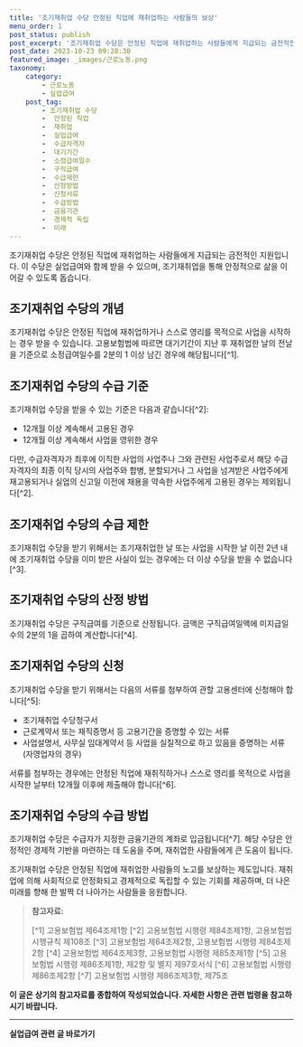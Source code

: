 ```yaml
---
title: '조기재취업 수당 안정된 직업에 재취업하는 사람들의 보상'
menu_order: 1
post_status: publish
post_excerpt: '조기재취업 수당은 안정된 직업에 재취업하는 사람들에게 지급되는 금전적인 지원입니다. 이 수당은 실업급여와 함께 받을 수 있으며, 조기재취업을 통해 안정적으로 삶을 이어갈 수 있도록 돕습니다.'
post_date: 2023-10-23 09:28:30
featured_image: _images/근로노동.png
taxonomy:
    category:
        - 근로노동
        - 실업급여
    post_tag:
        - 조기재취업 수당
        -  안정된 직업
        -  재취업
        -  실업급여
        -  수급자격자
        -  대기기간
        -  소정급여일수
        -  구직급여
        -  수급제한
        -  산정방법
        -  신청서류
        -  수급방법
        -  금융기관
        -  경제적 독립
        -  미래
---
```




조기재취업 수당은 안정된 직업에 재취업하는 사람들에게 지급되는 금전적인 지원입니다. 이 수당은 실업급여와 함께 받을 수 있으며, 조기재취업을 통해 안정적으로 삶을 이어갈 수 있도록 돕습니다.

## 조기재취업 수당의 개념

조기재취업 수당은 안정된 직업에 재취업하거나 스스로 영리를 목적으로 사업을 시작하는 경우 받을 수 있습니다. 고용보험법에 따르면 대기기간이 지난 후 재취업한 날의 전날을 기준으로 소정급여일수를 2분의 1 이상 남긴 경우에 해당됩니다[^1].

## 조기재취업 수당의 수급 기준

조기재취업 수당을 받을 수 있는 기준은 다음과 같습니다[^2]:
- 12개월 이상 계속해서 고용된 경우
- 12개월 이상 계속해서 사업을 영위한 경우

다만, 수급자격자가 최후에 이직한 사업의 사업주나 그와 관련된 사업주로서 해당 수급자격자의 최종 이직 당시의 사업주와 합병, 분할되거나 그 사업을 넘겨받은 사업주에게 재고용되거나 실업의 신고일 이전에 채용을 약속한 사업주에게 고용된 경우는 제외됩니다[^2].

## 조기재취업 수당의 수급 제한

조기재취업 수당을 받기 위해서는 조기재취업한 날 또는 사업을 시작한 날 이전 2년 내에 조기재취업 수당을 이미 받은 사실이 있는 경우에는 더 이상 수당을 받을 수 없습니다[^3].

## 조기재취업 수당의 산정 방법

조기재취업 수당은 구직급여를 기준으로 산정됩니다. 금액은 구직급여일액에 미지급일수의 2분의 1을 곱하여 계산합니다[^4].

## 조기재취업 수당의 신청

조기재취업 수당을 받기 위해서는 다음의 서류를 첨부하여 관할 고용센터에 신청해야 합니다[^5]:
- 조기재취업 수당청구서
- 근로계약서 또는 재직증명서 등 고용기간을 증명할 수 있는 서류
- 사업설명서, 사무실 임대계약서 등 사업을 실질적으로 하고 있음을 증명하는 서류(자영업자의 경우)

서류를 첨부하는 경우에는 안정된 직업에 재취직하거나 스스로 영리를 목적으로 사업을 시작한 날부터 12개월 이후에 제출해야 합니다[^6].

## 조기재취업 수당의 수급 방법

조기재취업 수당은 수급자가 지정한 금융기관의 계좌로 입금됩니다[^7]. 해당 수당은 안정적인 경제적 기반을 마련하는 데 도움을 주며, 재취업한 사람들에게 큰 도움이 됩니다.

조기재취업 수당은 안정된 직업에 재취업한 사람들의 노고를 보상하는 제도입니다. 재취업에 의해 사회적으로 안정화되고 경제적으로 독립할 수 있는 기회를 제공하며, 더 나은 미래를 향해 한 발짝 더 나아가는 사람들을 응원합니다.

> **참고자료:**
>
> [^1] 고용보험법 제64조제1항
> [^2] 고용보험법 시행령 제84조제1항, 고용보험법 시행규칙 제108조
> [^3] 고용보험법 제64조제2항, 고용보험법 시행령 제84조제2항
> [^4] 고용보험법 제64조제3항, 고용보험법 시행령 제85조제1항
> [^5] 고용보험법 시행령 제86조제1항, 제2항 및 별지 제97호서식
> [^6] 고용보험법 시행령 제86조제2항
> [^7] 고용보험법 시행령 제86조제3항, 제75조

**이 글은 상기의 참고자료를 종합하여 작성되었습니다. 자세한 사항은 관련 법령을 참고하시기 바랍니다.**
<!-- wp:separator -->
<hr class="wp-block-separator has-alpha-channel-opacity"/>
<!-- /wp:separator -->

<!-- wp:group {"backgroundColor":"base","layout":{"type":"constrained"}} -->
<div class="wp-block-group has-base-background-color has-background"><!-- wp:paragraph {"align":"center","fontSize":"medium"} -->
<p class="has-text-align-center has-large-font-size"><strong>실업급여 관련 글 바로가기</strong></p>
<!-- /wp:paragraph -->


<!-- wp:latest-posts
{"categories":[{"id":10977,"count":19,"description":"","link":"https://uknowlaw.com/category/%ec%8b%a4%ec%97%85%ea%b8%89%ec%97%ac/","name":"실업급여","slug":"실업급여","taxonomy":"category","parent":0,"meta":[],"_links":{"self":[{"href":"https://uknowlaw.com/wp-json/wp/v2/categories/10977"}],"collection":[{"href":"https://uknowlaw.com/wp-json/wp/v2/categories"}],"about":[{"href":"https://uknowlaw.com/wp-json/wp/v2/taxonomies/category"}],"wp:post_type":[{"href":"https://uknowlaw.com/wp-json/wp/v2/posts?categories=10977"}],"curies":[{"name":"wp","href":"https://api.w.org/{rel}","templated":true}]}}],"postsToShow":100,"excerptLength":28,"postLayout":"grid","columns":2,"featuredImageAlign":"left","featuredImageSizeSlug":"large","fontSize":18px} /--></div>
<!-- /wp:group -->